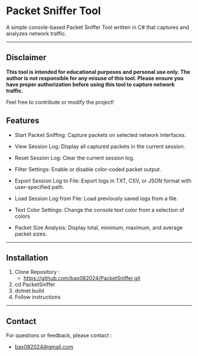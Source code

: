 ﻿# Packet Sniffer Tool

A simple console-based Packet Sniffer Tool written in C# that captures and analyzes network traffic.

---

## Disclaimer

**This tool is intended for educational purposes and personal use only. 
The author is not responsible for any misuse of this tool. 
Please ensure you have proper authorization before using this tool to capture network traffic.**

Feel free to contribute or modify the project!

## Features 

- Start Packet Sniffing: Capture packets on selected network interfaces.

- View Session Log: Display all captured packets in the current session.

- Reset Session Log: Clear the current session log.

- Filter Settings: Enable or disable color-coded packet output.

- Export Session Log to File: Export logs in TXT, CSV, or JSON format with user-specified path.

- Load Session Log from File: Load previously saved logs from a file.

- Text Color Settings: Change the console text color from a selection of colors

- Packet Size Analysis: Display total, minimum, maximum, and average packet sizes.

---

## Installation

1. Clone Repository :
	- https://github.com/bax082024/PacketSniffer.git
2. cd PacketSniffer
3. dotnet build
4. Follow instructions

---

## Contact

For questions or feedback, please contact :

- bax082024@gmail.com
